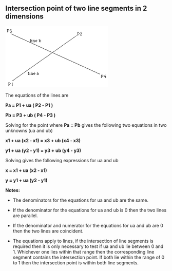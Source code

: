 ## Intersection point of two line segments in 2 dimensions

![image](images/lineintersec.gif)

The equations of the lines are

**Pa = P1 + ua ( P2 - P1 )**

**Pb = P3 + ub ( P4 - P3 )**

Solving for the point where **Pa = Pb** gives the following two equations in two unknowns (ua and ub)

**x1 + ua (x2 - x1) = x3 + ub (x4 - x3)**

**y1 + ua (y2 - y1) = y3 + ub (y4 - y3)**

Solving gives the following expressions for ua and ub

**x = x1 + ua (x2 - x1)**

**y = y1 + ua (y2 - y1)**


**Notes:**

- The denominators for the equations for ua and ub are the same.

- If the denominator for the equations for ua and ub is 0 then the two lines are parallel.

- If the denominator and numerator for the equations for ua and ub are 0 then the two lines are coincident.

- The equations apply to lines, if the intersection of line segments is required then it is only necessary to test if ua and ub lie between 0 and 1. Whichever one lies within that range then the corresponding line segment contains the intersection point. If both lie within the range of 0 to 1 then the intersection point is within both line segments. 
